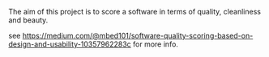 The aim of this project is to score a software in terms of quality, cleanliness and beauty.

see https://medium.com/@mbed101/software-quality-scoring-based-on-design-and-usability-10357962283c for more info.
